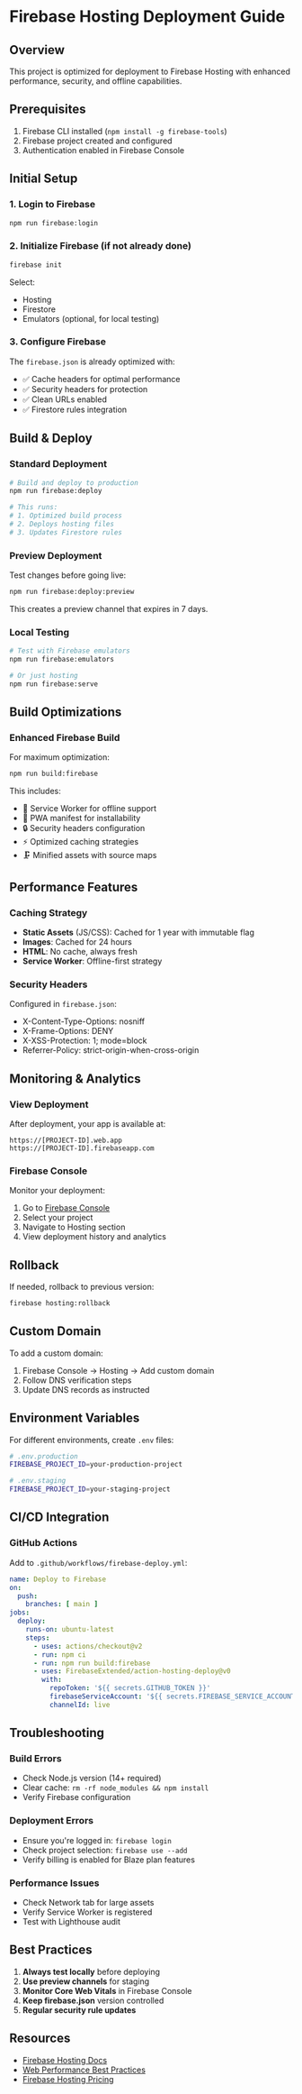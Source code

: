# Firebase Hosting Deployment Guide

## Overview
This project is optimized for deployment to Firebase Hosting with enhanced performance, security, and offline capabilities.

## Prerequisites
1. Firebase CLI installed (`npm install -g firebase-tools`)
2. Firebase project created and configured
3. Authentication enabled in Firebase Console

## Initial Setup

### 1. Login to Firebase
```bash
npm run firebase:login
```

### 2. Initialize Firebase (if not already done)
```bash
firebase init
```
Select:
- Hosting
- Firestore
- Emulators (optional, for local testing)

### 3. Configure Firebase
The `firebase.json` is already optimized with:
- ✅ Cache headers for optimal performance
- ✅ Security headers for protection
- ✅ Clean URLs enabled
- ✅ Firestore rules integration

## Build & Deploy

### Standard Deployment
```bash
# Build and deploy to production
npm run firebase:deploy

# This runs:
# 1. Optimized build process
# 2. Deploys hosting files
# 3. Updates Firestore rules
```

### Preview Deployment
Test changes before going live:
```bash
npm run firebase:deploy:preview
```
This creates a preview channel that expires in 7 days.

### Local Testing
```bash
# Test with Firebase emulators
npm run firebase:emulators

# Or just hosting
npm run firebase:serve
```

## Build Optimizations

### Enhanced Firebase Build
For maximum optimization:
```bash
npm run build:firebase
```

This includes:
- 🚀 Service Worker for offline support
- 📱 PWA manifest for installability
- 🔒 Security headers configuration
- ⚡ Optimized caching strategies
- 🗜️ Minified assets with source maps

## Performance Features

### Caching Strategy
- **Static Assets** (JS/CSS): Cached for 1 year with immutable flag
- **Images**: Cached for 24 hours
- **HTML**: No cache, always fresh
- **Service Worker**: Offline-first strategy

### Security Headers
Configured in `firebase.json`:
- X-Content-Type-Options: nosniff
- X-Frame-Options: DENY
- X-XSS-Protection: 1; mode=block
- Referrer-Policy: strict-origin-when-cross-origin

## Monitoring & Analytics

### View Deployment
After deployment, your app is available at:
```
https://[PROJECT-ID].web.app
https://[PROJECT-ID].firebaseapp.com
```

### Firebase Console
Monitor your deployment:
1. Go to [Firebase Console](https://console.firebase.google.com)
2. Select your project
3. Navigate to Hosting section
4. View deployment history and analytics

## Rollback

If needed, rollback to previous version:
```bash
firebase hosting:rollback
```

## Custom Domain

To add a custom domain:
1. Firebase Console → Hosting → Add custom domain
2. Follow DNS verification steps
3. Update DNS records as instructed

## Environment Variables

For different environments, create `.env` files:
```bash
# .env.production
FIREBASE_PROJECT_ID=your-production-project

# .env.staging  
FIREBASE_PROJECT_ID=your-staging-project
```

## CI/CD Integration

### GitHub Actions
Add to `.github/workflows/firebase-deploy.yml`:
```yaml
name: Deploy to Firebase
on:
  push:
    branches: [ main ]
jobs:
  deploy:
    runs-on: ubuntu-latest
    steps:
      - uses: actions/checkout@v2
      - run: npm ci
      - run: npm run build:firebase
      - uses: FirebaseExtended/action-hosting-deploy@v0
        with:
          repoToken: '${{ secrets.GITHUB_TOKEN }}'
          firebaseServiceAccount: '${{ secrets.FIREBASE_SERVICE_ACCOUNT }}'
          channelId: live
```

## Troubleshooting

### Build Errors
- Check Node.js version (14+ required)
- Clear cache: `rm -rf node_modules && npm install`
- Verify Firebase configuration

### Deployment Errors
- Ensure you're logged in: `firebase login`
- Check project selection: `firebase use --add`
- Verify billing is enabled for Blaze plan features

### Performance Issues
- Check Network tab for large assets
- Verify Service Worker is registered
- Test with Lighthouse audit

## Best Practices

1. **Always test locally** before deploying
2. **Use preview channels** for staging
3. **Monitor Core Web Vitals** in Firebase Console
4. **Keep firebase.json** version controlled
5. **Regular security rule updates**

## Resources

- [Firebase Hosting Docs](https://firebase.google.com/docs/hosting)
- [Web Performance Best Practices](https://web.dev/firebase)
- [Firebase Hosting Pricing](https://firebase.google.com/pricing)